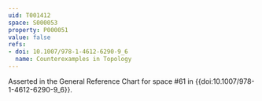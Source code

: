 ```yaml
---
uid: T001412
space: S000053
property: P000051
value: false
refs:
- doi: 10.1007/978-1-4612-6290-9_6
  name: Counterexamples in Topology
---
```


Asserted in the General Reference Chart for space #61 in
{{doi:10.1007/978-1-4612-6290-9_6}}.
